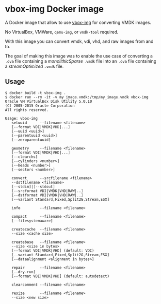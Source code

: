 # vbox-img Docker image

A Docker image that allow to use
[vbox-img](https://www.virtualbox.org/) for converting VMDK images.

No VirtualBox, VMWare, `qemu-img`, or `vmdk-tool` required.

With this image you can convert vmdk, vdi, vhd, and raw images from and to.

The goal of making this image was to enable the use case of converting a
`.ova` file containing a _monolithicSparse_ `.vmdk` file into an `.ova` file
containing a _streamOptimized_ `.vmdk` file.


## Usage

    $ docker build -t vbox-img .
    $ docker run --rm -it -v my_image.vmdk:/tmp/my_image.vmdk vbox-img
    Oracle VM VirtualBox Disk Utility 5.0.10
    (C) 2005-2015 Oracle Corporation
    All rights reserved.

    Usage: vbox-img
       setuuid      --filename <filename>
       [--format VDI|VMDK|VHD|...]
       [--uuid <uuid>]
       [--parentuuid <uuid>]
       [--zeroparentuuid]
       
       geometry     --filename <filename>
       [--format VDI|VMDK|VHD|...]
       [--clearchs]
       [--cylinders <number>]
       [--heads <number>]
       [--sectors <number>]
       
       convert      --srcfilename <filename>
       --dstfilename <filename>
       [--stdin]|[--stdout]
       [--srcformat VDI|VMDK|VHD|RAW|..]
       [--dstformat VDI|VMDK|VHD|RAW|..]
       [--variant Standard,Fixed,Split2G,Stream,ESX]
       
       info         --filename <filename>
       
       compact      --filename <filename>
       [--filesystemaware]
       
       createcache  --filename <filename>
       --size <cache size>
       
       createbase   --filename <filename>
       --size <size in bytes>
       [--format VDI|VMDK|VHD] (default: VDI)
       [--variant Standard,Fixed,Split2G,Stream,ESX]
       [--dataalignment <alignment in bytes>]
       
       repair       --filename <filename>
       [--dry-run]
       [--format VDI|VMDK|VHD] (default: autodetect)
       
       clearcomment --filename <filename>
       
       resize       --filename <filename>
       --size <new size>
